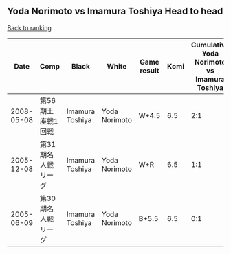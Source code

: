 ## Yoda Norimoto vs Imamura Toshiya Head to head

[Back to ranking](../../index.md)




| **Date** | **Comp** | **Black** | **White** | **Game result** | **Komi** | **Cumulative Yoda Norimoto vs Imamura Toshiya** | **Yoda Norimoto streak** | **Imamura Toshiya streak** | 
| --- | --- | --- | --- | --- | --- | --- | --- | --- |
| 2008-05-08 | 第56期王座戦1回戦 | Imamura Toshiya | Yoda Norimoto | W+4.5 | 6.5 | 2:1 | 2 | 0 | 
| 2005-12-08 | 第31期名人戦リーグ | Imamura Toshiya | Yoda Norimoto | W+R | 6.5 | 1:1 | 1 | 0 | 
| 2005-06-09 | 第30期名人戦リーグ | Imamura Toshiya | Yoda Norimoto | B+5.5 | 6.5 | 0:1 | 0 | 1 |




